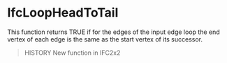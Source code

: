 # IfcLoopHeadToTail

This function returns TRUE if for the edges of the input edge loop the end vertex of each edge is the same as the start vertex of its successor.
<!-- end of short definition -->

> HISTORY New function in IFC2x2
